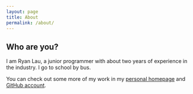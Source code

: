 ```yaml
---
layout: page
title: About
permalink: /about/
---
```


## Who are you?

I am Ryan Lau, a junior programmer with about two years of experience in the industry. I go to school by bus.

You can check out some more of my work in my [personal homepage](https://donder-adventures.com/) and [GitHub account](https://github.com/ryan-lau314).
